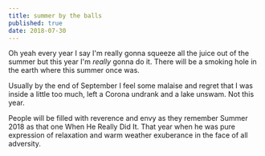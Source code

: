 ```yaml
---
title: summer by the balls
published: true
date: 2018-07-30
---
```


Oh yeah every year I say I'm really gonna squeeze all the juice out of the
summer but this year I'm _really_ gonna do it. There will be a smoking hole in
the earth where this summer once was.

Usually by the end of September I feel some malaise and regret that I was
inside a little too much, left a Corona undrank and a lake unswam. Not this
year.

People will be filled with reverence and envy as they remember Summer 2018 as
that one When He Really Did It. That year when he was pure expression of
relaxation and warm weather exuberance in the face of all adversity.
